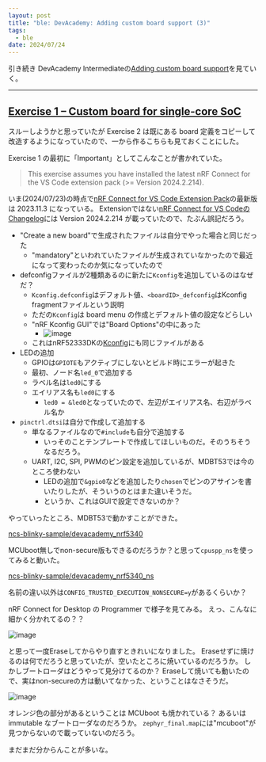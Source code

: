 ```yaml
---
layout: post
title: "ble: DevAcademy: Adding custom board support (3)"
tags:
  - ble
date: 2024/07/24
---
```


引き続き DevAcademy Intermediateの[Adding custom board support](https://academy.nordicsemi.com/courses/nrf-connect-sdk-intermediate/lessons/lesson-3-adding-custom-board-support/)を見ていく。

----

## [Exercise 1 – Custom board for single-core SoC](https://academy.nordicsemi.com/courses/nrf-connect-sdk-intermediate/lessons/lesson-3-adding-custom-board-support/topic/exercise-1/)

スルーしようかと思っていたが Exercise 2 は既にある board 定義をコピーして改造するようになっていたので、一から作るこちらも見ておくことにした。

Exercise 1 の最初に「Important」としてこんなことが書かれていた。

> This exercise assumes you have installed the latest nRF Connect for the VS Code extension pack (>= Version 2024.2.214).

いま(2024/07/23)の時点で[nRF Connect for VS Code Extension Pack](https://marketplace.visualstudio.com/items?itemName=nordic-semiconductor.nrf-connect-extension-pack)の最新版は 2023.11.3 になっている。
Extensionではない[nRF Connect for VS CodeのChangelog](https://marketplace.visualstudio.com/items/nordic-semiconductor.nrf-connect/changelog)には Version 2024.2.214 が載っていたので、たぶん誤記だろう。

* "Create a new board"で生成されたファイルは自分でやった場合と同じだった
  * "mandatory"といわれていたファイルが生成されていなかったので最近になって変わったのか気になっていたので
* defconfigファイルが2種類あるのに新たに`Kconfig`を追加しているのはなぜだ？
  * `Kconfig.defconfig`はデフォルト値、`<boardID>_defconfig`はKconfig fragmentファイルという説明
  * ただの`Kconfig`は board menu の作成とデフォルト値の設定などらしい
  * "nRF Kconfig GUI"では"Board Options"の中にあった
    * ![image](20240724a-1.png)
  * これはnRF52333DKの[Kconfig](https://github.com/nrfconnect/sdk-zephyr/blob/v3.5.99-ncs1-1/boards/arm/nrf52833dk_nrf52833/Kconfig)にも同じファイルがある
* LEDの追加
  * GPIOは`GPIOTE`もアクティブにしないとビルド時にエラーが起きた
  * 最初、ノード名`led_0`で追加する
  * ラベル名は`led0`にする
  * エイリアス名も`led0`にする
    * `led0 = &led0`となっていたので、左辺がエイリアス名、右辺がラベル名か
* `pinctrl.dtsi`は自分で作成して追加する
  * 単なるファイルなので`#include`も自分で追加する
    * いっそのことテンプレートで作成してほしいものだ。そのうちそうなるだろう。
  * UART, I2C, SPI, PWMのピン設定を追加しているが、MDBT53では今のところ使わない
    * LEDの追加で`&gpio0`などを追加したり`chosen`でピンのアサインを書いたりしたが、そういうのとはまた違いそうだ。
    * というか、これはGUIで設定できないのか？

やっていったところ、MDBT53で動かすことができた。

[ncs-blinky-sample/devacademy_nrf5340](https://github.com/hirokuma/ncs-blinky-sample/tree/main/boards/arm/devacademy_nrf5340)

MCUboot無しでnon-secure版もできるのだろうか？と思って`cpuspp_ns`を使ってみると動いた。

[ncs-blinky-sample/devacademy_nrf5340_ns](https://github.com/hirokuma/ncs-blinky-sample/tree/main/boards/arm/devacademy_nrf5340_ns)

名前の違い以外は`CONFIG_TRUSTED_EXECUTION_NONSECURE=y`があるくらいか？

nRF Connect for Desktop の Programmer で様子を見てみる。
えっ、こんなに細かく分かれてるの？？

![image](20240724a-2.png)

と思って一度Eraseしてからやり直すときれいになりました。
Eraseせずに焼けるのは何でだろうと思っていたが、空いたところに焼いているのだろうか。
しかしブートローダはどうやって見分けてるのか？ Eraseして焼いても動いたので、実はnon-secureの方は動いてなかった、ということはなさそうだ。

![image](20240724a-3.png)

オレンジ色の部分があるということは MCUboot も焼かれている？ あるいは immutable なブートローダなのだろうか。
`zephyr_final.map`には"mcuboot"が見つからないので載っていないのだろう。

まだまだ分からんことが多いな。
